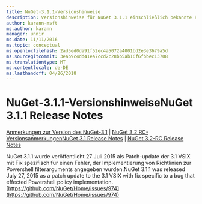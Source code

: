 ```yaml
---
title: NuGet-3.1.1-Versionshinweise
description: Versionshinweise für NuGet 3.1.1 einschließlich bekannte Probleme, Fehlerbehebungen, Funktionen und Archivierung von dcrs Design.
author: karann-msft
ms.author: karann
manager: unnir
ms.date: 11/11/2016
ms.topic: conceptual
ms.openlocfilehash: 2ad5ed0da91f52ec4a5072a4001bd2e3e3679a5d
ms.sourcegitcommit: 3eab9c4dd41ea7ccd2c28bb5ab16f6fbbec13708
ms.translationtype: MT
ms.contentlocale: de-DE
ms.lasthandoff: 04/26/2018
---
```

# <a name="nuget-311-release-notes"></a><span data-ttu-id="ae5e1-103">NuGet-3.1.1-Versionshinweise</span><span class="sxs-lookup"><span data-stu-id="ae5e1-103">NuGet 3.1.1 Release Notes</span></span>

<span data-ttu-id="ae5e1-104">[Anmerkungen zur Version des NuGet-3.1](../release-notes/nuget-3.1.md) | [NuGet 3.2 RC-Versionsanmerkungen](../release-notes/nuget-3.2-RC.md)</span><span class="sxs-lookup"><span data-stu-id="ae5e1-104">[NuGet 3.1 Release Notes](../release-notes/nuget-3.1.md) | [NuGet 3.2-RC Release Notes](../release-notes/nuget-3.2-RC.md)</span></span>

<span data-ttu-id="ae5e1-105">NuGet 3.1.1 wurde veröffentlicht 27 Juli 2015 als Patch-update der 3.1 VSIX mit Fix spezifisch für einen Fehler, der Implementierung von Richtlinien zur Powershell filterarguments angegeben wurden.</span><span class="sxs-lookup"><span data-stu-id="ae5e1-105">NuGet 3.1.1 was released July 27, 2015 as a patch update to the 3.1 VSIX with fix specific to a bug that effected Powershell policy implementation.</span></span>
[https://github.com/NuGet/Home/issues/974](https://github.com/NuGet/Home/issues/974)